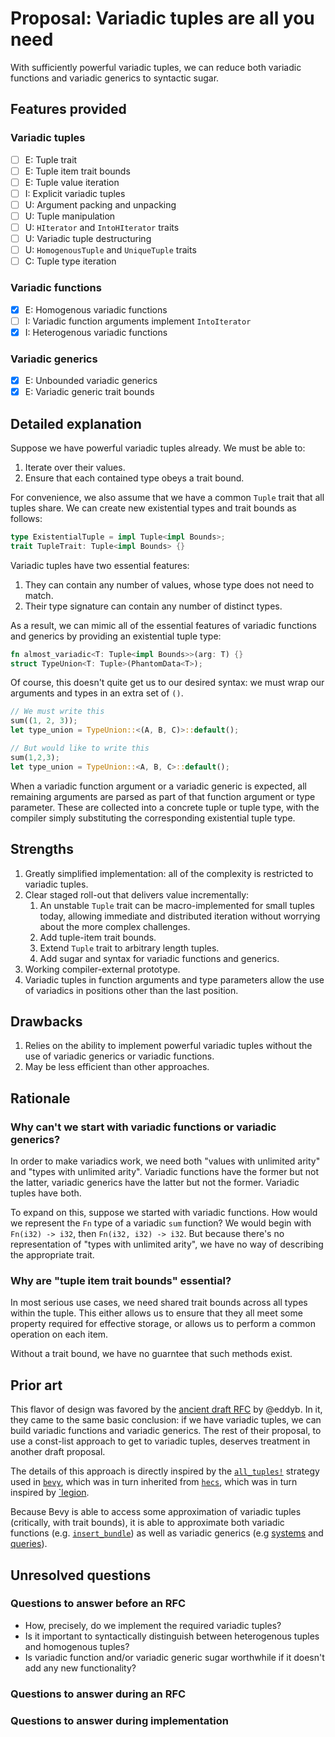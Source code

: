 # Proposal: Variadic tuples are all you need

With sufficiently powerful variadic tuples, we can reduce both variadic functions and variadic generics to syntactic sugar.

## Features provided

### Variadic tuples

- [ ] E: Tuple trait
- [ ] E: Tuple item trait bounds
- [ ] E: Tuple value iteration
- [ ] I: Explicit variadic tuples
- [ ] U: Argument packing and unpacking
- [ ] U: Tuple manipulation
- [ ] U: `HIterator` and `IntoHIterator` traits
- [ ] U: Variadic tuple destructuring
- [ ] U: `HomogenousTuple` and `UniqueTuple` traits
- [ ] C: Tuple type iteration

### Variadic functions

- [x] E: Homogenous variadic functions
- [ ] I: Variadic function arguments implement `IntoIterator`
- [x] I: Heterogenous variadic functions

### Variadic generics

- [x] E: Unbounded variadic generics
- [x] E: Variadic generic trait bounds
  
## Detailed explanation

Suppose we have powerful variadic tuples already.
We must be able to:

1. Iterate over their values.
2. Ensure that each contained type obeys a trait bound.

For convenience, we also assume that we have a common `Tuple` trait that all tuples share.
We can create new existential types and trait bounds as follows:

```rust
type ExistentialTuple = impl Tuple<impl Bounds>;
trait TupleTrait: Tuple<impl Bounds> {}
```

Variadic tuples have two essential features:

1. They can contain any number of values, whose type does not need to match.
2. Their type signature can contain any number of distinct types.

As a result, we can mimic all of the essential features of variadic functions and generics by providing an existential tuple type:

```rust
fn almost_variadic<T: Tuple<impl Bounds>>(arg: T) {}
struct TypeUnion<T: Tuple>(PhantomData<T>);
```

Of course, this doesn't quite get us to our desired syntax: we must wrap our arguments and types in an extra set of `()`.

```rust
// We must write this
sum((1, 2, 3));
let type_union = TypeUnion::<(A, B, C)>::default();

// But would like to write this
sum(1,2,3);
let type_union = TypeUnion::<A, B, C>::default();
```

When a variadic function argument or a variadic generic is expected, all remaining arguments are parsed as part of that function argument or type parameter.
These are collected into a concrete tuple or tuple type, with the compiler simply substituting the corresponding existential tuple type.

## Strengths

1. Greatly simplified implementation: all of the complexity is restricted to variadic tuples.
2. Clear staged roll-out that delivers value incrementally:
   1. An unstable `Tuple` trait can be macro-implemented for small tuples today, allowing immediate and distributed iteration without worrying about the more complex challenges.
   2. Add tuple-item trait bounds.
   3. Extend `Tuple` trait to arbitrary length tuples.
   4. Add sugar and syntax for variadic functions and generics.
3. Working compiler-external prototype.
4. Variadic tuples in function arguments and type parameters allow the use of variadics in positions other than the last position.

## Drawbacks

1. Relies on the ability to implement powerful variadic tuples without the use of variadic generics or variadic functions.
2. May be less efficient than other approaches.

## Rationale

### Why can't we start with variadic functions or variadic generics?

In order to make variadics work, we need both "values with unlimited arity" and "types with unlimited arity".
Variadic functions have the former but not the latter, variadic generics have the latter but not the former.
Variadic tuples have both.

To expand on this, suppose we started with variadic functions.
How would we represent the `Fn` type of a variadic `sum` function?
We would begin with `Fn(i32) -> i32`, then `Fn(i32, i32) -> i32`.
But because there's no representation of "types with unlimited arity", we have no way of describing the appropriate trait.

### Why are "tuple item trait bounds" essential?

In most serious use cases, we need shared trait bounds across all types within the tuple.
This either allows us to ensure that they all meet some property required for effective storage,
or allows us to perform a common operation on each item.

Without a trait bound, we have no guarntee that such methods exist.

## Prior art

This flavor of design was favored by the [ancient draft RFC](https://github.com/rust-lang/rfcs/issues/376) by @eddyb.
In it, they came to the same basic conclusion: if we have variadic tuples, we can build variadic functions and variadic generics.
The rest of their proposal, to use a const-list approach to get to variadic tuples, deserves treatment in another draft proposal.

The details of this approach is directly inspired by the [`all_tuples!`](../use-cases/heterogenous-lists.md#alltuples-macro) strategy used in [`bevy`](https://github.com/bevyengine/bevy), which was in turn inherited from [`hecs`](https://github.com/Ralith/hecs), which was in turn inspired by [`legion](https://github.com/amethyst/legion).

Because Bevy is able to access some approximation of variadic tuples (critically, with trait bounds), it is able to approximate both variadic functions (e.g. [`insert_bundle`](https://docs.rs/bevy/0.6/bevy/ecs/system/struct.EntityCommands.html#method.insert_bundle)) as well as variadic generics (e.g [systems](https://github.com/bevyengine/bevy/blob/v0.6.1/examples/ecs/ecs_guide.rs) and [queries](https://docs.rs/bevy/0.6/bevy/ecs/system/struct.Query.html)).

## Unresolved questions

### Questions to answer before an RFC

- How, precisely, do we implement the required variadic tuples?
- Is it important to syntactically distinguish between heterogenous tuples and homogenous tuples?
- Is variadic function and/or variadic generic sugar worthwhile if it doesn't add any new functionality?

### Questions to answer during an RFC

### Questions to answer during implementation

